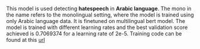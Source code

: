 This model is used detecting **hatespeech** in **Arabic language**. The mono in the name refers to the monolingual setting, where the model is trained using only Arabic language data. It is finetuned on multilingual bert model.
The model is trained with different learning rates and the best validation score achieved is 0.7069374 for a learning rate of 2e-5. Training code can be found at this [url](https://github.com/punyajoy/DE-LIMIT)
